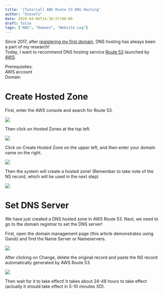 ```yaml
---
title: '[Tutorial] AWS Route 53 DNS Hosting'
author: "SteveYi"
date: 2020-04-06T14:38:57+00:00
draft: false
tags: ["AWS", "Domain", "Website Log"]
---
```


Since 2017, after [registering my first domain](https://diary.steveyi.net), DNS hosting has always been a part of my research!  
Today, I want to recommend DNS hosting service [Route 53](https://aws.amazon.com/tw/route53/) launched by [AWS](https://aws.amazon.com).

Prerequisites:  
AWS account  
Domain

# Create Hosted Zone

First, enter the AWS console and search for Route 53.

![](https://static-a1.steveyi.net/media/blog/2020050917090249-scaled.jpg)

Then click on Hosted Zones at the top left.

![](https://static-a1.steveyi.net/media/blog/2020050917092329-scaled.jpg)

Click on Create Hosted Zone on the upper left, and then enter your domain name on the right.

![](https://static-a1.steveyi.net/media/blog/2020050917094366-scaled.jpg)

Then the system will create a hosted zone! (Remember to take note of the NS record, which will be used in the next step)

![](https://static-a1.steveyi.net/media/blog/2020050917104942.png)

# Set DNS Server

We have just created a DNS hosted zone in AWS Route 53. Next, we need to go to the domain registrar to set the DNS server!

First, open the domain management page (this article demonstrates using Gandi) and find the Name Server or Nameservers.

![](https://static-a1.steveyi.net/media/blog/2020050917101357-scaled.jpg)

After clicking on Change, delete the original record and paste the NS record automatically generated by AWS Route 53.

![](https://static-a1.steveyi.net/media/blog/2020050917103474.png)

Then wait for it to take effect! It takes about 24-48 hours to take effect (actually it should take effect in 5-10 minutes XD).
